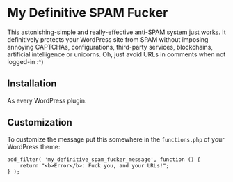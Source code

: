 # My Definitive SPAM Fucker

This astonishing-simple and really-effective anti-SPAM system just works. It definitively protects your WordPress site from SPAM without imposing annoying CAPTCHAs, configurations, third-party services, blockchains, artificial intelligence or unicorns. Oh, just avoid URLs in comments when not logged-in :^)

## Installation

As every WordPress plugin.

## Customization

To customize the message put this somewhere in the `functions.php` of your WordPress theme:

	add_filter( 'my_definitive_spam_fucker_message', function () {
		return "<b>Error</b>: Fuck you, and your URLs!";
	} );
